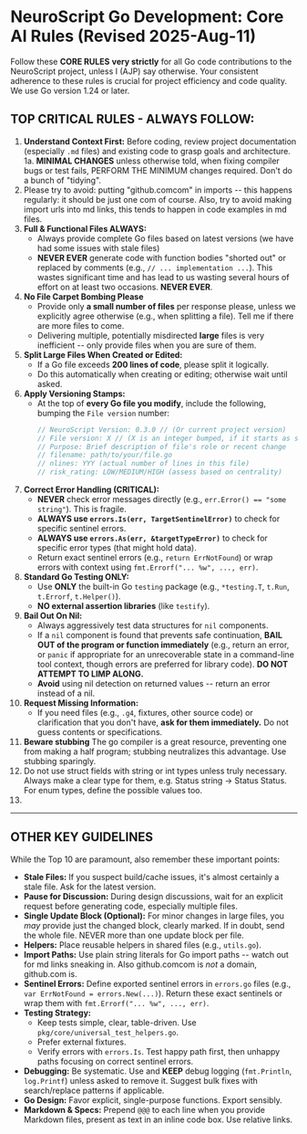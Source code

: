 # NeuroScript Go Development: Core AI Rules (Revised 2025-Aug-11)

Follow these **CORE RULES** **very strictly** for all Go code contributions to the NeuroScript project, unless I (AJP) say otherwise. Your consistent adherence to these rules is crucial for project efficiency and code quality. We use Go version 1.24 or later.

## TOP CRITICAL RULES - ALWAYS FOLLOW:

1.  **Understand Context First:** Before coding, review project documentation (especially `.md` files) and existing code to grasp goals and architecture.
1a. **MINIMAL CHANGES** unless otherwise told, when fixing compiler bugs or test fails, PERFORM THE MINIMUM changes required. Don't do a bunch of "tidying".
2. Please try to avoid: putting "github.comcom" in imports -- this happens regularly: it should be just one com of course. Also, try to avoid making import urls into md links, this tends to happen in code examples in md files.
3.  **Full & Functional Files ALWAYS:**
    * Always provide complete Go files based on latest versions (we have had some issues with stale files)
    * **NEVER EVER** generate code with function bodies "shorted out" or replaced by comments (e.g., `// ... implementation ...`). This wastes significant time and has lead to us wasting several hours of effort on at least two occasions. **NEVER EVER**.
4.  **No File Carpet Bombing Please**
    * Provide only **a small number of files** per response please, unless we explicitly agree otherwise (e.g., when splitting a file). Tell me if there are more files to come.
    * Delivering multiple, potentially misdirected **large** files is very inefficient -- only provide files when you are sure of them.
5.  **Split Large Files When Created or Edited:**
    * If a Go file exceeds **200 lines of code**, please split it logically.
    * Do this automatically when creating or editing; otherwise wait until asked.
6.  **Apply Versioning Stamps:**
    * At the top of **every Go file you modify**, include the following, bumping the `File version` number:
        ```go
        // NeuroScript Version: 0.3.0 // (Or current project version)
        // File version: X // (X is an integer bumped, if it starts as semantic convert to just the last number so 0.1.7 -> 8)
        // Purpose: Brief description of file's role or recent change
        // filename: path/to/your/file.go
        // nlines: YYY (actual number of lines in this file)
        // risk_rating: LOW/MEDIUM/HIGH (assess based on centrality)
        ```
7.  **Correct Error Handling (CRITICAL):**
    * **NEVER** check error messages directly (e.g., `err.Error() == "some string"`). This is fragile.
    * **ALWAYS use `errors.Is(err, TargetSentinelError)`** to check for specific sentinel errors.
    * **ALWAYS use `errors.As(err, &targetTypeError)`** to check for specific error types (that might hold data).
    * Return exact sentinel errors (e.g., `return ErrNotFound`) or wrap errors with context using `fmt.Errorf("... %w", ..., err)`.
8.  **Standard Go Testing ONLY:**
    * Use **ONLY** the built-in Go `testing` package (e.g., `*testing.T`, `t.Run`, `t.Errorf`, `t.Helper()`).
    * **NO external assertion libraries** (like `testify`).
9.  **Bail Out On Nil:**
    * Always aggressively test data structures for `nil` components.
    * If a `nil` component is found that prevents safe continuation, **BAIL OUT of the program or function immediately** (e.g., return an error, or `panic` if appropriate for an unrecoverable state in a command-line tool context, though errors are preferred for library code). **DO NOT ATTEMPT TO LIMP ALONG.**
    * **Avoid** using nil detection on returned values -- return an error instead of a nil.
10. **Request Missing Information:**
    * If you need files (e.g., `.g4`, fixtures, other source code) or clarification that you don't have, **ask for them immediately.** Do not guess contents or specifications.
12. **Beware stubbing** The go compiler is a great resource, preventing one from making a half program; stubbing neutralizes this advantage. Use stubbing sparingly.
13. Do not use struct fields with string or int types unless truly necessary. Always make a clear type for them, e.g. Status string -> Status Status. For enum types, define the possible values too.
14.
---

## OTHER KEY GUIDELINES

While the Top 10 are paramount, also remember these important points:

* **Stale Files:** If you suspect build/cache issues, it's almost certainly a stale file. Ask for the latest version.
* **Pause for Discussion:** During design discussions, wait for an explicit request before generating code, especially multiple files.
* **Single Update Block (Optional):** For minor changes in large files, you *may* provide just the changed block, clearly marked. If in doubt, send the whole file. NEVER more than one update block per file.
* **Helpers:** Place reusable helpers in shared files (e.g., `utils.go`).
* **Import Paths:** Use plain string literals for Go import paths -- watch out for md links sneaking in. Also github.comcom is *not* a domain, github.com is.
* **Sentinel Errors:** Define exported sentinel errors in `errors.go` files (e.g., `var ErrNotFound = errors.New(...)`). Return these exact sentinels or wrap them with `fmt.Errorf("... %w", ..., err)`.
* **Testing Strategy:**
    * Keep tests simple, clear, table-driven. Use `pkg/core/universal_test_helpers.go`.
    * Prefer external fixtures.
    * Verify errors with `errors.Is`. Test happy path first, then unhappy paths focusing on correct sentinel errors.
* **Debugging:** Be systematic. Use and **KEEP** debug logging (`fmt.Println`, `log.Printf`) unless asked to remove it. Suggest bulk fixes with search/replace patterns if applicable.
* **Go Design:** Favor explicit, single-purpose functions. Export sensibly.
* **Markdown & Specs:** Prepend `@@@` to each line when you provide Markdown files, present as text in an inline code box. Use relative links.
